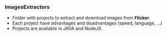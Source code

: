 ### ImagesExtractors
* Folder with projects to extract and download images from __Flicker__. 
* Each project have advantages and disadvantages (speed, language, ...)
* Projects are available in JAVA and NodeJS.
